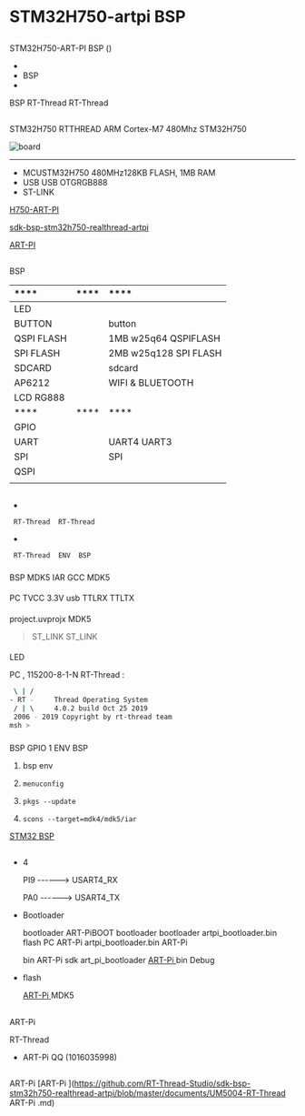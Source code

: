 # STM32H750-artpi  BSP 

## 

  STM32H750-ART-PI  BSP () 



- 
- BSP 
- 

 BSP RT-Thread  RT-Thread 

## 

STM32H750 RTTHREAD ARM Cortex-M7  480Mhz STM32H750 



![board](figures/board.jpg)

 **** 

- MCUSTM32H750 480MHz128KB FLASH, 1MB RAM
- USB USB OTGRGB888
-  ST-LINK

 [H750-ART-PI](https://www.rt-thread.org/product/153.html)

 [sdk-bsp-stm32h750-realthread-artpi](https://github.com/RT-Thread-Studio/sdk-bsp-stm32h750-realthread-artpi)

 [ART-PI](https://art-pi.gitee.io/website)

## 

 BSP 

| **** | **** | ****                  |
| :----------- | :----------: | :------------------------ |
| LED          |        |         |
| BUTTON       |        | button        |
| QSPI  FLASH  |        | 1MB w25q64  QSPIFLASH |
| SPI  FLASH   |        | 2MB w25q128 SPI FLASH     |
| SDCARD       |        | sdcard                |
| AP6212       |        | WIFI & BLUETOOTH          |
| LCD RG888    |        |                 |
| **** | **** | ****                  |
| GPIO         |          |                           |
| UART         |          | UART4 UART3               |
| SPI          |          | SPI                       |
| QSPI         |          |                           |
|              |              |                           |


## 



- 

     RT-Thread  RT-Thread  

- 

     RT-Thread  ENV  BSP 


### 

 BSP  MDK5  IAR  GCC  MDK5 

#### 

 PC TVCC  3.3V usb  TTLRX  TTLTX

#### 

 project.uvprojx  MDK5 

>  ST_LINK  ST_LINK 

#### 

LED

 PC , 115200-8-1-N RT-Thread :

```bash
 \ | /
- RT -     Thread Operating System
 / | \     4.0.2 build Oct 25 2019
 2006 - 2019 Copyright by rt-thread team
msh >
```
### 

 BSP  GPIO  1  ENV BSP 

1.  bsp  env 

2. `menuconfig`

3. `pkgs --update`

4. `scons --target=mdk4/mdk5/iar` 

 [STM32  BSP ](../docs/STM32BSP.md)

## 

- 4 

    PI9  ------> USART4_RX

    PA0 ------> USART4_TX 

- Bootloader   

    bootloader ART-PiBOOT bootloader bootloader  artpi_bootloader.bin flash PC ART-Pi  artpi_bootloader.bin  ART-Pi 

     bin  ART-Pi sdk  art_pi_bootloader  [ART-Pi ](https://github.com/RT-Thread-Studio/sdk-bsp-stm32h750-realthread-artpi/blob/master/documents/UM5002-RT-Thread%20ART-Pi%20%E5%BC%80%E5%8F%91%E6%89%8B%E5%86%8C.md) bin  Debug 
    
-  flash 

     [ART-Pi ](https://github.com/RT-Thread-Studio/sdk-bsp-stm32h750-realthread-artpi/blob/master/documents/UM5005-RT-Thread%20ART-Pi%20%E5%B8%B8%E8%A7%81%E9%97%AE%E9%A2%98%E8%A7%A3%E7%AD%94.md) MDK5

## 

ART-Pi 

RT-Thread [](https://club.rt-thread.org/)

-  ART-Pi  QQ (1016035998)

## 

 ART-Pi  [ART-Pi ](https://github.com/RT-Thread-Studio/sdk-bsp-stm32h750-realthread-artpi/blob/master/documents/UM5004-RT-Thread ART-Pi .md) 